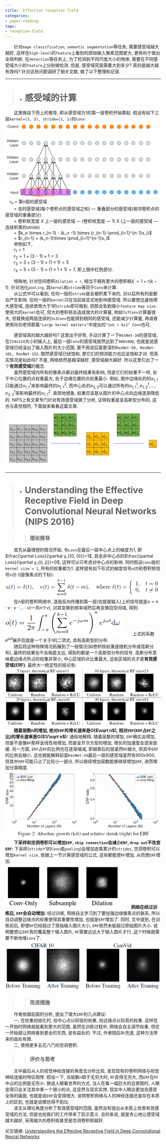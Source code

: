 ```yaml
---
title:  Effective receptive field
categories:
- paper-reading
tags:
- receptive-field
---
```


&emsp;&emsp;针对`mage classification`, `semantic segmentation`等任务, 需要感受域越大越好, 这样在`high-level`的`feature`上看到的原始输入像素范围更大, 更有利于做出全局判断. 在`detection`等任务上, 为了检测到不同尺度大小的物体, 需要在不同感受域大小的`feature`上分别做检测. 但是, 感受域究竟需要大到多少? 真的是越大越有效吗? 针对这些问题调研了相关文献, 做了以下整理和记录.

***
>+ # 感受域的计算

&emsp;&emsp;这里做自下而上的推导, 即从感受域为1的第一层卷积开始算起. 假设有如下三层`kernel=(3, 3), stride=(1, 1)`的`Conv`:
![](/assets/images/receptive/1.png)
&emsp;$r_{n}$ = 第n层的感受域   
&emsp;&emsp;= 总的感受域(每个卷积点的感受域之和) — 重叠部分的感受域(相邻卷积点的感受域的重叠部分)   
&emsp;&emsp;= 卷积核宽度 X 上一层的感受域 — (卷积核宽度 — 1) X (上一层的感受域 — 连续积累的stride)  
&emsp;&emsp;= $k_n \times r_{n-1} - (k_n -1) \times (r_{n-1}-\prod_{i=1}^{n-1}s_i)$  
&emsp;&emsp;= $r_{n-1} + (k_n-1)\times \prod_{i=1}^{n-1}s_i$  
&emsp;&emsp;举例如下,  
&emsp;&emsp;$r_1 = 1$  
&emsp;&emsp;$r_2 = 1 + (3-1)\times 1 = 3$  
&emsp;&emsp;$r_3 = 3 + (3-1)\times(1\times 1) = 5$  
&emsp;&emsp;$r_4 = 5 + (3-1)\times(1\times 1\times 1) = 7$, 即上图中红色部分.   

&emsp;&emsp;特殊地, 针对空间卷积`dilation = r`, 相当于拥有更大的卷积核$k^\prime = 1 + r(k-1)$. 针对池化`pooling`, 其`kernel`和`stride`等同于`Conv`来计算.  
&emsp;&emsp;从公式中可以看到, 任何一层的`stride`是会被积累下来的, 对以后所有的层都会产生影响. 任何一层的`kernel`只在当前层显式地影响感受域. 所以要想迅速地增大感受域, 连续使用大于1的`stride`即可做到, 但那会急剧缩小`feature map size`. 使用大的`kernel`也可, 但大的卷积核会造成很大的计算量, 例如`7x7Conv`计算量很大, 但替换成两层连续的`3x3Conv`也能得到相同的感受域, 还能减少计算量, 再或者使用孙剑老师那篇`"Large kernel matters"`中提出的`"1xk + kx1" Conv`也可.    

&emsp;&emsp;感受域真的越大越好吗? 这里出于好奇, 手动计算了一下`ResNet-34`的感受域, 在`224x224`大小的输入上, 最后一层`Conv`的感受域居然达到了`900x900`, 也就是说感受域已经溢出了输入图片的大小范围, 更不用说后面更深的`ResNet-50, ResNet-101, ResNet-152`. 既然感受域已经饱和, 那它们的预测能力也应该饱和才对. 但真实情况是如此吗? 不是, 网络依然是越深越好, 感受域越大越好. 所以这里引出了一个**有效感受域**的概念.  
&emsp;&emsp;虽然感受域内所有的像素点都对最终结果有影响, 但是它们的权重不一样, 处于中心位置的点权重最大, 处于边缘位置的点权重最小. 例如, 图中边缘处的的$x_{1,1}$只能通过$o_{1,1}^1$来影响最终的$o_{1,1}^2$, 而中心处的$x_{3,3}$可以通过所有的$o_{1,1}^1, o_{1,2}^1, ..., o_{3,3}^1$来影响最终的$o_{1,1}^2$. 直观地想象, 权重应该是从图片的中心点向边缘逐渐降低的. NIPS上有文章专门针对有效感受域做了分析, 证明权重是呈高斯型分布的, 这也与直觉相符, 下面就来看看这篇文章.
![](/assets/images/receptive/2.jpg)

***

>+ # Understanding the Effective Receptive Field in Deep Convolutional Neural Networks (NIPS 2016)

>> ### 理论推导

&emsp;&emsp;首先从最理想的情况开始, 令`Loss`在最后一层中心点上的梯度为1, 即$\frac{\partial Loss}{\partial y_{(0, 0)}}=1$, 其余非中心点的$\frac{\partial Loss}{\partial y_{(i, j)}}=0$, 这样可以只考虑对中心点的影响. 同时假设`Conv`层的`kernel size = 1`, 所有的权重都为1. 这样就有如下形式的梯度信号$u(t)$和卷积核信号$v(t)$ (t是像素点的下标):  
![](/assets/images/receptive/3.png)
&emsp;&emsp;在n层的卷积网络中, 逐层反向传播到第一层(也就是输入)上的信号就是$o=n\cdot v\cdot v\cdot...\cdot v$(一共n个$v$), 对其变换到频率域然后再变换回空间域, 得到:  
![](/assets/images/receptive/4.png)
&emsp;&emsp;上式的系数$e^{j\omega t}$展开后就是一个关于$t$的二项式, 具有高斯型的分布.  
&emsp;&emsp;随后将这种特殊情况拓展到了一般情况(如卷积核权重是随机分布或高斯分布), 最终的结果也不会相差太远, 得到的都是一个高斯型分布的信号. 高斯分布意味着边缘点所占的权重非常小, 中心区域的点比重最大, 这些区域的点才是**有效感受域(ERF)**. 最终大一统定性的结论有:  
![](/assets/images/receptive/6.png)
&emsp;&emsp;**随着层数n的增加, 绝对`ERF`的增长速率是O($\sqrt n$), 相对`ERF`(`ERF`占`RF`之比)的增长速率是O($1/\sqrt n$):** 通俗地解释, 随着层数的增加, `ERF`确实会增加, 但是不是像`RF`那样呈线性地增加, 而是呈开次方型的增加, 增长的加速度会逐渐放缓. 另一方面, `ERF`占`RF`的比例也在逐渐缩减, 即越靠后的层虽然`RF`越大, 但其中`ERF`的比例会越小. 这也就能解释前面`ResNet-34`最后一层的感受域虽然有900x900, 但其中`ERF`可能只占了比较小一部分, 所以继续增加层数能够继续增加`ERF`, 进而增加分类精度.  
![](/assets/images/receptive/5.png)
&emsp;&emsp;**下采样和空洞卷积可以增加`ERF`, `skip connection`会减小`ERF`, `drop out`不改变`ERF`:** 下采样(`stride`>1的`Conv`或`pooling`)会增加连乘累计的`strides`, 空洞卷积可以增加`kernel size`, 依据上一节计算感受域的公式, 这些都能使`RF`增加, 从而使`ERF`增加.  
![](/assets/images/receptive/7.png)
&emsp;&emsp;**网络在经过训练后, `ERF`会自动增加:** 经过训练, 网络自主学习到了要加强边缘像素点的联系, 所以自动调整边缘点的权重使得其重要性增加, 也就是`ERF`增加了. 同时, 文中提到, 在训练前后, 即使`RF`已经超过了原始输入图片大小, `ERF`依然未能超过原始图片大小. 说明要想让`ERF`真的覆盖整个输入图片, `RF`需要远远大于输入图片才行 ,这个时候就需要不断地堆`Conv`了.  
![](/assets/images/receptive/8.png)


>> ### 改进措施

&emsp;&emsp;作者依据前面的分析, 提出了增大`ERF`的几点建议:    
&emsp;&emsp;一, 在权重初始化时, 给中心点以较低的权重, 给边缘点以较高的权重. 这样在一开始时网络就能看到更大的范围, 虽然在训练过程中, 网络会自主调节权重, 但在一开始就让网络看到更全的东西, 是有益处的. 不过, 作者随后补充道, 这种方法带来的益处有限.  
&emsp;&emsp;二, 使用更多五花八门的空洞卷积.

>> ### 评价与思考

&emsp;&emsp;文中最后从人的视觉神经连接的角度去分析比较, 发现现有的卷积网络与视觉神经连接的特征相悖. 假设一下, 当层数n趋于无穷大时, `RF`变得无穷大, 而`ERF`在`RF`中占的比例是无穷小. 换成人眼看世界的方式, 当人在看一幅巨大的远景图时, 人眼变得只会关注其中某一个很小的点, 这显然与现实实悖, 现实中人眼会更加去感受全局的画面, 也就是说`ERF`会变得很大. 说明卷积网络与人的神经连接还是存在本质上的区别, 也就是说模仿得不到位.     
&emsp;&emsp;该文从理论角度分析了有效感受域的范围, 虽然没有提出从本质上改善有效感受域的方法, 但是也给我们的工作带来了启示意义. 总的来说, 就是贪心地让感受域越大越好, 采用越大的卷积核甚至是空洞卷积核越好.  

论文链接: [Understanding the Effective Receptive Field in Deep Convolutional Neural Networks](http://papers.nips.cc/paper/6203-understanding-the-effective-receptive-field-in-deep-convolutional-neural-networks.pdf) 



